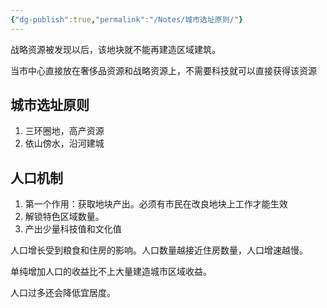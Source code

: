 ```yaml
---
{"dg-publish":true,"permalink":"/Notes/城市选址原则/"}
---
```



战略资源被发现以后，该地块就不能再建造区域建筑。

当市中心直接放在奢侈品资源和战略资源上，不需要科技就可以直接获得该资源

## **城市选址原则**

1. 三环圈地，高产资源
2. 依山傍水，沿河建城

## **人口机制**

1. 第一个作用：获取地块产出。必须有市民在改良地块上工作才能生效
2. 解锁特色区域数量。
3. 产出少量科技值和文化值

人口增长受到粮食和住房的影响。人口数量越接近住房数量，人口增速越慢。

单纯增加人口的收益比不上大量建造城市区域收益。

人口过多还会降低宜居度。
